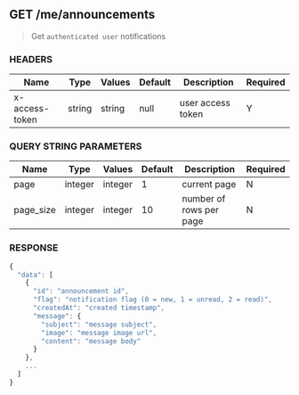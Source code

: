 ## **GET** /me/announcements

> Get `authenticated user` notifications

### **HEADERS**

| Name           | Type   | Values  | Default | Description       | Required |
| -------------- | ------ | ------- | ------- | ----------------- | -------- |
| x-access-token | string | string  |  null   | user access token |     Y    |

### **QUERY STRING PARAMETERS**

| Name      | Type    | Values  | Default | Description             | Required |
| --------- | ------- | ------- | ------- | ----------------------- | -------- |
| page      | integer | integer |    1    | current page            |     N    |
| page_size | integer | integer |   10    | number of rows per page |     N    |

### **RESPONSE**

``` js
{
  "data": [
    {
      "id": "announcement id",
      "flag": "notification flag (0 = new, 1 = unread, 2 = read)",
      "createdAt": "created timestamp",
      "message": {
        "subject": "message subject",
        "image": "message image url",
        "content": "message body"
      }
    },
    ...
  ]
}
```